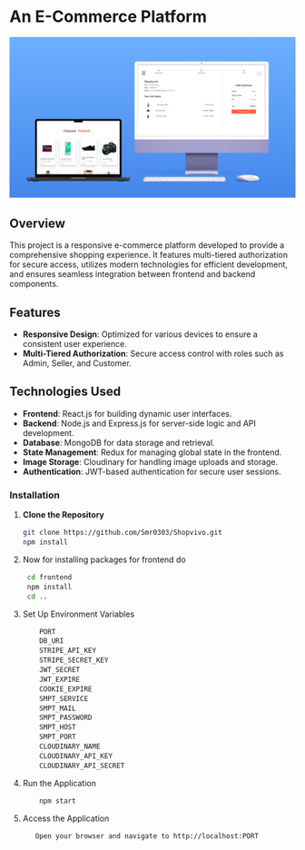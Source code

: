 # An E-Commerce Platform

![Alt text](https://github.com/Smr0303/Shopvivo/blob/924b939c555bf1476888547179c9d82ffde12577/Desktop%20-%203.png)


## Overview
This project is a responsive e-commerce platform developed to provide a comprehensive shopping experience. It features multi-tiered authorization for secure access, utilizes modern technologies for efficient development, and ensures seamless integration between frontend and backend components.

## Features
- **Responsive Design**: Optimized for various devices to ensure a consistent user experience.
- **Multi-Tiered Authorization**: Secure access control with roles such as Admin, Seller, and Customer.

## Technologies Used
- **Frontend**: React.js for building dynamic user interfaces.
- **Backend**: Node.js and Express.js for server-side logic and API development.
- **Database**: MongoDB for data storage and retrieval.
- **State Management**: Redux for managing global state in the frontend.
- **Image Storage**: Cloudinary for handling image uploads and storage.
- **Authentication**: JWT-based authentication for secure user sessions.

### Installation
1. **Clone the Repository**
   ```sh
   git clone https://github.com/Smr0303/Shopvivo.git
   npm install
   
2. Now for installing packages for frontend do

   ```sh
    cd frontend
    npm install
    cd ..
4. Set Up Environment Variables
   
   ```sh
       PORT
       DB_URI 
       STRIPE_API_KEY
       STRIPE_SECRET_KEY
       JWT_SECRET
       JWT_EXPIRE
       COOKIE_EXPIRE
       SMPT_SERVICE 
       SMPT_MAIL
       SMPT_PASSWORD
       SMPT_HOST
       SMPT_PORT
       CLOUDINARY_NAME
       CLOUDINARY_API_KEY
       CLOUDINARY_API_SECRET
   
6. Run the Application
   
   ```sh
       npm start
8. Access the Application
   
   ```sh
      Open your browser and navigate to http://localhost:PORT    
